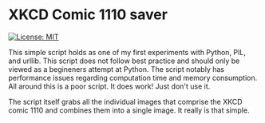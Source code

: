 # XKCD Comic 1110 saver
[![License: MIT](https://img.shields.io/badge/License-MIT-green.svg)](https://opensource.org/licenses/MIT)

This simple script holds as one of my first experiments with Python, PIL, and urllib. This script does not follow best practice and should only be viewed as a begineners attempt at Python. The script notably has performance issues regarding computation time and memory consumption. All around this is a poor script. It does work! Just don't use it. 

The script itself grabs all the individual images that comprise the XKCD comic 1110 and combines them into a single image. It really is that simple. 
